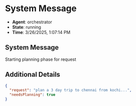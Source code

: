 # System Message

- **Agent**: orchestrator
- **State**: running
- **Time**: 3/26/2025, 1:07:14 PM

## System Message

Starting planning phase for request

## Additional Details

```json
{
  "request": "plan a 3 day trip to chennai from kochi...",
  "needsPlanning": true
}
```

